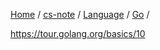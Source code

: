 [Home](https://mengxianbin.github.io) /
[cs-note](https://mengxianbin.github.io/cs-note) /
[Language](https://mengxianbin.github.io/cs-note/content/language) /
[Go](https://mengxianbin.github.io/cs-note/content/language/go) /

<https://tour.golang.org/basics/10>